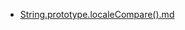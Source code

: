 - [String.prototype.localeCompare().md](1000-技术\1600-语言\JavaScript\内置对象\String\方法\String.prototype.localeCompare().md)
